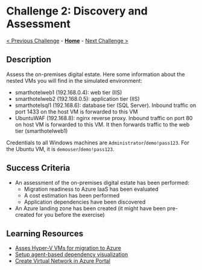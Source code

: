# Challenge 2: Discovery and Assessment

[< Previous Challenge](./01-design.md) - **[Home](../README.md)** - [Next Challenge >](./03-prepare.md)

## Description

Assess the on-premises digital estate. Here some information about the nested VMs you will find in the simulated environment:

- smarthotelweb1 (192.168.0.4): web tier (IIS)
- smarthotelweb2 (192.168.0.5): application tier (IIS)
- smarthotelsql1 (192.168.6): database tier (SQL Server). Inbound traffic on port 1433 on the host VM is forwarded to this VM
- UbuntuWAF (192.168.8): nginx reverse proxy. Inbound traffic on port 80 on host VM is forwarded to this VM. It then forwards traffic to the web tier (smarthotelweb1)

Credentials to all Windows machines are `Administrator`/`demo!pass123`. For the Ubuntu VM, it is `demouser`/`demo!pass123`.

## Success Criteria

- An assessment of the on-premises digital estate has been performed:
    - Migration readiness to Azure IaaS has been evaluated
    - A cost estimation has been performed
    - Application dependencies have been discovered
- An Azure landing zone has been created (it might have been pre-created for you before the exercise)

## Learning Resources

- [Asses Hyper-V VMs for migration to Azure](https://docs.microsoft.com/azure/migrate/tutorial-assess-hyper-v)
- [Setup agent-based dependency visualization](https://docs.microsoft.com/azure/migrate/how-to-create-group-machine-dependencies)
- [Create Virtual Network in Azure Portal](https://docs.microsoft.com/azure/virtual-network/quick-create-portal)
